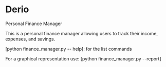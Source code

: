 # Derio
Personal Finance Manager

This is a personal finance manager allowing users to track their income, expenses, and savings.


[python finance_manager.py -- help]: for the list commands

For a graphical representation use:
[python finance_manager.py --report]
